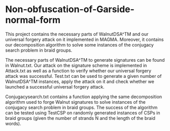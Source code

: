 # Non-obfuscation-of-Garside-normal-form
This project contains the necessary parts of WalnutDSA^TM and our universal forgery attack on it implemented in MAGMA. Moreover, it contains our decomposition algorithm to solve some instances of the conjugacy search problem in braid groups.

The necessary parts of WalnutDSA^TM to generate signatures can be found in Walnut.txt. Our attack on the signature scheme is implemented in Attack.txt as well as a function to verify whether our universal forgery attack was successful. 
Test.txt can be used to generate a given number of WalnutDSA^TM instances, apply the attack on it and check whether we launched a successful universal forgery attack.

Conjugacysearch.txt contains a function applying the same decomposition algorithm used to forge Walnut signatures to solve instances of the conjugacy search problem in braid groups.  The success of the algorithm can be tested using TestCSP on randomly generated instances of CSPs in braid groups (given the number of strands N and the length of the braid words). 
